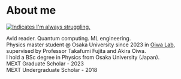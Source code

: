# About me

<a href="https://ejje.weblio.jp/content/struggle" target="_blank" rel="noopener noreferrer" title="😵"><img src="https://img.shields.io/badge/Always-struggling-red?style=flat" alt="Indicates I'm always struggling."></a>

Avid reader. Quantum computing. ML engineering.  
Physics master student @ Osaka University since 2023 in [Oiwa Lab](https://www.sanken.osaka-u.ac.jp/labs/qse/indexEN.html), supervised by Professor Takafumi Fujita and Akira Oiwa.  
I hold a BSc degree in Physics from Osaka University (Japan). </br>
MEXT Graduate Scholar - 2023 </br> 
MEXT Undergraduate Scholar - 2018 </br>
